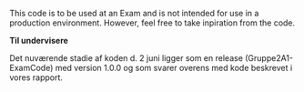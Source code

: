 This code is to be used at an Exam and is not intended for use in a production environment. 
However, feel free to take inpiration from the code.

**Til undervisere**

Det nuværende stadie af koden d. 2 juni ligger som en release (Gruppe2A1-ExamCode) med version 1.0.0 og som svarer overens med kode beskrevet i vores rapport.
